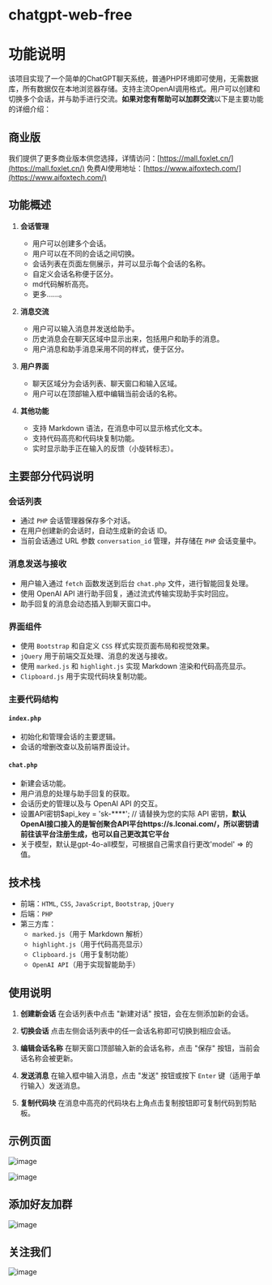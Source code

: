 # chatgpt-web-free
# 功能说明

该项目实现了一个简单的ChatGPT聊天系统，普通PHP环境即可使用，无需数据库，所有数据仅在本地浏览器存储。支持主流OpenAI调用格式。用户可以创建和切换多个会话，并与助手进行交流。**如果对您有帮助可以加群交流**以下是主要功能的详细介绍：
## 商业版
我们提供了更多商业版本供您选择，详情访问：[https://mall.foxlet.cn/](https://mall.foxlet.cn/)
免费AI使用地址：[https://www.aifoxtech.com/](https://www.aifoxtech.com/)
## 功能概述

1. **会话管理**
    - 用户可以创建多个会话。
    - 用户可以在不同的会话之间切换。
    - 会话列表在页面左侧展示，并可以显示每个会话的名称。
    - 自定义会话名称便于区分。
    - md代码解析高亮。
    - 更多......。

2. **消息交流**
    - 用户可以输入消息并发送给助手。
    - 历史消息会在聊天区域中显示出来，包括用户和助手的消息。
    - 用户消息和助手消息采用不同的样式，便于区分。

3. **用户界面**
    - 聊天区域分为会话列表、聊天窗口和输入区域。
    - 用户可以在顶部输入框中编辑当前会话的名称。

4. **其他功能**
    - 支持 Markdown 语法，在消息中可以显示格式化文本。
    - 支持代码高亮和代码块复制功能。
    - 实时显示助手正在输入的反馈（小旋转标志）。


## 主要部分代码说明


### 会话列表

- 通过 `PHP` 会话管理器保存多个对话。
- 在用户创建新的会话时，自动生成新的会话 ID。
- 当前会话通过 URL 参数 `conversation_id` 管理，并存储在 `PHP` 会话变量中。


### 消息发送与接收

- 用户输入通过 `fetch` 函数发送到后台 `chat.php` 文件，进行智能回复处理。
- 使用 OpenAI API 进行助手回复，通过流式传输实现助手实时回应。
- 助手回复的消息会动态插入到聊天窗口中。


### 界面组件

- 使用 `Bootstrap` 和自定义 `CSS` 样式实现页面布局和视觉效果。
- `jQuery` 用于前端交互处理、消息的发送与接收。
- 使用 `marked.js` 和 `highlight.js` 实现 Markdown 渲染和代码高亮显示。
- `Clipboard.js` 用于实现代码块复制功能。


### 主要代码结构


#### `index.php`

- 初始化和管理会话的主要逻辑。
- 会话的增删改查以及前端界面设计。


#### `chat.php`

- 新建会话功能。
- 用户消息的处理与助手回复的获取。
- 会话历史的管理以及与 OpenAI API 的交互。
- 设置API密钥$api_key = 'sk-****'; // 请替换为您的实际 API 密钥，**默认OpenAI接口接入的是智创聚合API平台https://s.lconai.com/，所以密钥请前往该平台注册生成，也可以自己更改其它平台**
- 关于模型，默认是gpt-4o-all模型，可根据自己需求自行更改'model' => 的值。

## 技术栈

- 前端：`HTML`, `CSS`, `JavaScript`, `Bootstrap`, `jQuery`
- 后端：`PHP`
- 第三方库：
    - `marked.js`（用于 Markdown 解析）
    - `highlight.js`（用于代码高亮显示）
    - `Clipboard.js`（用于复制功能）
    - `OpenAI API`（用于实现智能助手）


## 使用说明

1. **创建新会话**
    在会话列表中点击 "新建对话" 按钮，会在左侧添加新的会话。

2. **切换会话**
    点击左侧会话列表中的任一会话名称即可切换到相应会话。

3. **编辑会话名称**
    在聊天窗口顶部输入新的会话名称，点击 "保存" 按钮，当前会话名称会被更新。

4. **发送消息**
    在输入框中输入消息，点击 "发送" 按钮或按下 `Enter` 键（适用于单行输入）发送消息。

5. **复制代码块**
    在消息中高亮的代码块右上角点击复制按钮即可复制代码到剪贴板。


## 示例页面
![image](https://github.com/user-attachments/assets/12fc983f-605d-415f-8ad3-adfd606c825b)

![image](https://github.com/user-attachments/assets/e4245318-41ae-4fab-a7f0-be449e96ad62)
## 添加好友加群
![image](https://github.com/user-attachments/assets/bf369f59-d4dc-4c0f-8d13-0e1e333e31f9)

## 关注我们
![image](https://github.com/user-attachments/assets/e97927f7-d7af-4d91-85e0-9089482b874b)



